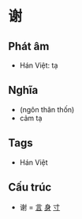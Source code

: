 # 谢

## Phát âm
* Hán Việt: tạ

## Nghĩa
* (ngôn thân thốn)
* cảm tạ

## Tags
* Hán Việt

## Cấu trúc
* 谢 = [言](言.md) [身](身.md) [寸](寸.md)

<script>window.HANZI_FIELD='谢';</script>